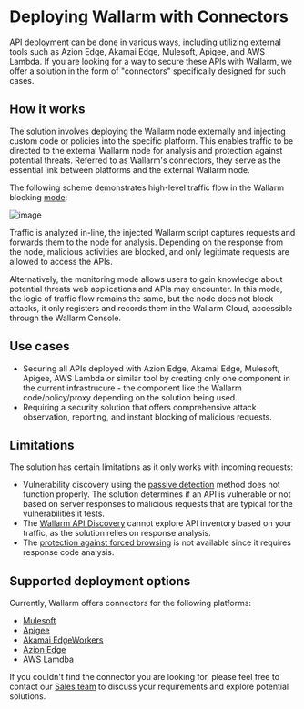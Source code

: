 # Deploying Wallarm with Connectors

API deployment can be done in various ways, including utilizing external tools such as Azion Edge, Akamai Edge, Mulesoft, Apigee, and AWS Lambda. If you are looking for a way to secure these APIs with Wallarm, we offer a solution in the form of "connectors" specifically designed for such cases.

## How it works

The solution involves deploying the Wallarm node externally and injecting custom code or policies into the specific platform. This enables traffic to be directed to the external Wallarm node for analysis and protection against potential threats. Referred to as Wallarm's connectors, they serve as the essential link between platforms and the external Wallarm node.

The following scheme demonstrates high-level traffic flow in the Wallarm blocking [mode](../../admin-en/configure-wallarm-mode.md):

![image](../../images/waf-installation/general-traffic-flow-for-connectors.png)

Traffic is analyzed in-line, the injected Wallarm script captures requests and forwards them to the node for analysis. Depending on the response from the node, malicious activities are blocked, and only legitimate requests are allowed to access the APIs.

Alternatively, the monitoring mode allows users to gain knowledge about potential threats web applications and APIs may encounter. In this mode, the logic of traffic flow remains the same, but the node does not block attacks, it only registers and records them in the Wallarm Cloud, accessible through the Wallarm Console.

## Use cases

* Securing all APIs deployed with Azion Edge, Akamai Edge, Mulesoft, Apigee, AWS Lambda or similar tool by creating only one component in the current infrastrucure - the component like the Wallarm code/policy/proxy depending on the solution being used.
* Requiring a security solution that offers comprehensive attack observation, reporting, and instant blocking of malicious requests.

## Limitations

The solution has certain limitations as it only works with incoming requests:

* Vulnerability discovery using the [passive detection](../../about-wallarm/detecting-vulnerabilities.md#passive-detection) method does not function properly. The solution determines if an API is vulnerable or not based on server responses to malicious requests that are typical for the vulnerabilities it tests.
* The [Wallarm API Discovery](../../api-discovery/overview.md) cannot explore API inventory based on your traffic, as the solution relies on response analysis.
* The [protection against forced browsing](../../admin-en/configuration-guides/protecting-against-bruteforce.md) is not available since it requires response code analysis.

## Supported deployment options

Currently, Wallarm offers connectors for the following platforms:

* [Mulesoft](mulesoft.md)
* [Apigee](apigee.md)
* [Akamai EdgeWorkers](akamai-edgeworkers.md)
* [Azion Edge](azion-edge.md)
* [AWS Lamdba](aws-lambda.md)

If you couldn't find the connector you are looking for, please feel free to contact our [Sales team](mailto:sales@wallarm.com) to discuss your requirements and explore potential solutions.
